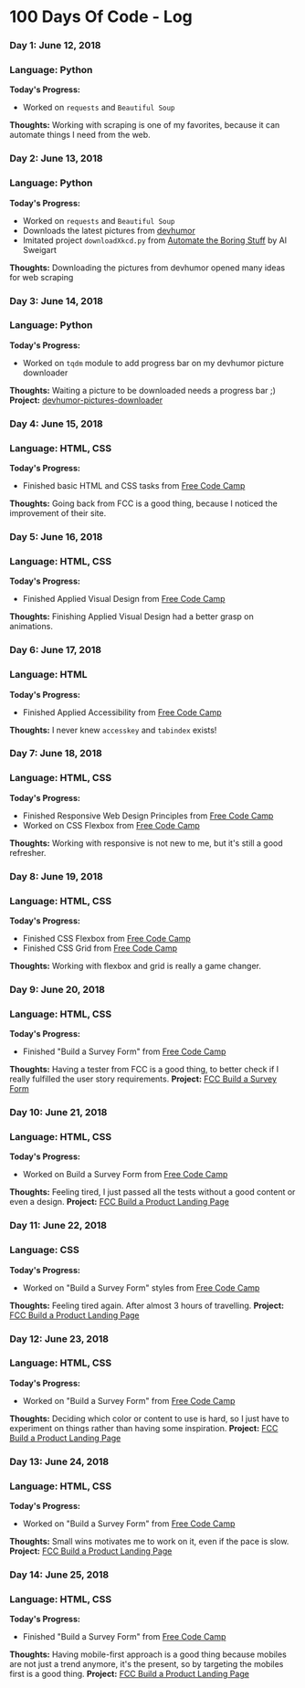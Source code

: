 # 100 Days Of Code - Log

### Day 1: June 12, 2018
### Language: Python

**Today's Progress:**
* Worked on `requests` and `Beautiful Soup`

**Thoughts:** Working with scraping is one of my favorites, because it can automate things I need from the web.


### Day 2: June 13, 2018
### Language: Python

**Today's Progress:**
* Worked on `requests` and `Beautiful Soup`
* Downloads the latest pictures from [devhumor][devhumor]
* Imitated project `downloadXkcd.py` from [Automate the Boring Stuff](https://automatetheboringstuff.com/) by Al Sweigart

**Thoughts:** Downloading the pictures from devhumor opened many ideas for web scraping


### Day 3: June 14, 2018
### Language: Python

**Today's Progress:**
* Worked on `tqdm` module to add progress bar on my devhumor picture downloader

**Thoughts:** Waiting a picture to be downloaded needs a progress bar ;)
**Project:** [devhumor-pictures-downloader](https://github.com/zd-zero/devhumor-pictures-downloader)

### Day 4: June 15, 2018
### Language: HTML, CSS

**Today's Progress:**
* Finished basic HTML and CSS tasks from [Free Code Camp][fcc]

**Thoughts:** Going back from FCC is a good thing, because I noticed the improvement of their site.


### Day 5: June 16, 2018
### Language: HTML, CSS

**Today's Progress:**
* Finished Applied Visual Design from [Free Code Camp][fcc]

**Thoughts:** Finishing Applied Visual Design had a better grasp on animations.


### Day 6: June 17, 2018
### Language: HTML

**Today's Progress:**
* Finished Applied Accessibility from [Free Code Camp][fcc]

**Thoughts:** I never knew `accesskey` and `tabindex` exists!


### Day 7: June 18, 2018
### Language: HTML, CSS

**Today's Progress:**
* Finished Responsive Web Design Principles from [Free Code Camp][fcc]
* Worked on CSS Flexbox from [Free Code Camp][fcc]

**Thoughts:** Working with responsive is not new to me, but it's still a good refresher.


### Day 8: June 19, 2018
### Language: HTML, CSS

**Today's Progress:**
* Finished CSS Flexbox from [Free Code Camp][fcc]
* Finished CSS Grid from [Free Code Camp][fcc]

**Thoughts:** Working with flexbox and grid is really a game changer.


### Day 9: June 20, 2018
### Language: HTML, CSS

**Today's Progress:**
* Finished "Build a Survey Form" from [Free Code Camp][fcc]

**Thoughts:** Having a tester from FCC is a good thing, to better check if I really fulfilled the user story requirements.
**Project:** [FCC Build a Survey Form](https://codepen.io/zd-zero/pen/oyEmKW)


### Day 10: June 21, 2018
### Language: HTML, CSS

**Today's Progress:**
* Worked on Build a Survey Form from [Free Code Camp][fcc]

**Thoughts:** Feeling tired, I just passed all the tests without a good content or even a design.
**Project:** [FCC Build a Product Landing Page](https://codepen.io/zd-zero/pen/vrRQQa)


### Day 11: June 22, 2018
### Language: CSS

**Today's Progress:**
* Worked on "Build a Survey Form" styles from [Free Code Camp][fcc]

**Thoughts:** Feeling tired again. After almost 3 hours of travelling.
**Project:** [FCC Build a Product Landing Page](https://codepen.io/zd-zero/pen/vrRQQa)


### Day 12: June 23, 2018
### Language: HTML, CSS

**Today's Progress:**
* Worked on "Build a Survey Form" from [Free Code Camp][fcc]

**Thoughts:** Deciding which color or content to use is hard, so I just have to experiment on things rather than having some inspiration.
**Project:** [FCC Build a Product Landing Page](https://codepen.io/zd-zero/pen/vrRQQa)


### Day 13: June 24, 2018
### Language: HTML, CSS

**Today's Progress:**
* Worked on "Build a Survey Form" from [Free Code Camp][fcc]

**Thoughts:** Small wins motivates me to work on it, even if the pace is slow.
**Project:** [FCC Build a Product Landing Page](https://codepen.io/zd-zero/pen/vrRQQa)


### Day 14: June 25, 2018
### Language: HTML, CSS

**Today's Progress:**
* Finished "Build a Survey Form" from [Free Code Camp][fcc]

**Thoughts:** Having mobile-first approach is a good thing because mobiles are not just a trend anymore, it's the present, so by targeting the mobiles first is a good thing.
**Project:** [FCC Build a Product Landing Page](https://codepen.io/zd-zero/pen/vrRQQa)

[devhumor]: http://devhumor.com/
[fcc]: https://www.freecodecamp.org/
